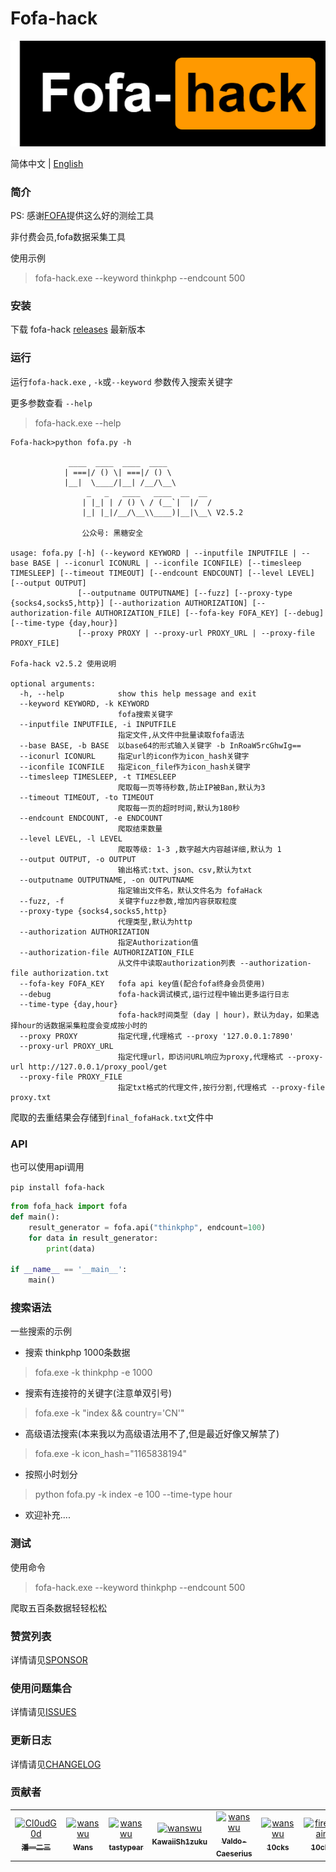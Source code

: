 # Fofa-hack

![Fofa-hack](./images/logo.png)

简体中文 | [English](./docs/EN_README.md)


### 简介

PS: 感谢[FOFA](https://fofa.info/)提供这么好的测绘工具

非付费会员,fofa数据采集工具

使用示例
> fofa-hack.exe --keyword thinkphp --endcount 500


### 安装

下载 fofa-hack [releases](https://github.com/Cl0udG0d/Fofa-hack/releases) 最新版本

### 运行

运行`fofa-hack.exe` , `-k`或`--keyword` 参数传入搜索关键字

更多参数查看 `--help`

> fofa-hack.exe --help

```shell
Fofa-hack>python fofa.py -h                                

             ____  ____  ____  ____      
            | ===|/ () \| ===|/ () \     
            |__|  \____/|__| /__/\__\    
                 _   _   ____   ____  __  __ 
                | |_| | / () \ / (__`|  |/  /
                |_| |_|/__/\__\\____)|__|\__\ V2.5.2

                公众号: 黑糖安全
            
usage: fofa.py [-h] (--keyword KEYWORD | --inputfile INPUTFILE | --base BASE | --iconurl ICONURL | --iconfile ICONFILE) [--timesleep TIMESLEEP] [--timeout TIMEOUT] [--endcount ENDCOUNT] [--level LEVEL] [--output OUTPUT]
               [--outputname OUTPUTNAME] [--fuzz] [--proxy-type {socks4,socks5,http}] [--authorization AUTHORIZATION] [--authorization-file AUTHORIZATION_FILE] [--fofa-key FOFA_KEY] [--debug] [--time-type {day,hour}]
               [--proxy PROXY | --proxy-url PROXY_URL | --proxy-file PROXY_FILE]

Fofa-hack v2.5.2 使用说明

optional arguments:
  -h, --help            show this help message and exit
  --keyword KEYWORD, -k KEYWORD
                        fofa搜索关键字
  --inputfile INPUTFILE, -i INPUTFILE
                        指定文件,从文件中批量读取fofa语法
  --base BASE, -b BASE  以base64的形式输入关键字 -b InRoaW5rcGhwIg==
  --iconurl ICONURL     指定url的icon作为icon_hash关键字
  --iconfile ICONFILE   指定icon_file作为icon_hash关键字
  --timesleep TIMESLEEP, -t TIMESLEEP
                        爬取每一页等待秒数,防止IP被Ban,默认为3
  --timeout TIMEOUT, -to TIMEOUT
                        爬取每一页的超时时间,默认为180秒
  --endcount ENDCOUNT, -e ENDCOUNT
                        爬取结束数量
  --level LEVEL, -l LEVEL
                        爬取等级: 1-3 ,数字越大内容越详细,默认为 1
  --output OUTPUT, -o OUTPUT
                        输出格式:txt、json、csv,默认为txt
  --outputname OUTPUTNAME, -on OUTPUTNAME
                        指定输出文件名，默认文件名为 fofaHack
  --fuzz, -f            关键字fuzz参数,增加内容获取粒度
  --proxy-type {socks4,socks5,http}
                        代理类型,默认为http
  --authorization AUTHORIZATION
                        指定Authorization值
  --authorization-file AUTHORIZATION_FILE
                        从文件中读取authorization列表 --authorization-file authorization.txt
  --fofa-key FOFA_KEY   fofa api key值(配合fofa终身会员使用)
  --debug               fofa-hack调试模式,运行过程中输出更多运行日志
  --time-type {day,hour}
                        fofa-hack时间类型 (day | hour)，默认为day，如果选择hour的话数据采集粒度会变成按小时的
  --proxy PROXY         指定代理,代理格式 --proxy '127.0.0.1:7890'
  --proxy-url PROXY_URL
                        指定代理url，即访问URL响应为proxy,代理格式 --proxy-url http://127.0.0.1/proxy_pool/get
  --proxy-file PROXY_FILE
                        指定txt格式的代理文件,按行分割,代理格式 --proxy-file proxy.txt
```

爬取的去重结果会存储到`final_fofaHack.txt`文件中

### API

也可以使用api调用

`pip install fofa-hack`

```python
from fofa_hack import fofa
def main():
    result_generator = fofa.api("thinkphp", endcount=100)
    for data in result_generator:
        print(data)

if __name__ == '__main__':
    main()
```

### 搜索语法
一些搜索的示例

+ 搜索 thinkphp 1000条数据
> fofa.exe -k thinkphp -e 1000

+ 搜索有连接符的关键字(注意单双引号)
> fofa.exe -k "index && country='CN'"

+ 高级语法搜索(本来我以为高级语法用不了,但是最近好像又解禁了)
> fofa.exe -k icon_hash="1165838194"

+ 按照小时划分
> python fofa.py -k index -e 100  --time-type hour

+ 欢迎补充....

### 测试

使用命令 

> fofa-hack.exe --keyword thinkphp --endcount 500

爬取五百条数据轻轻松松

### 赞赏列表

详情请见[SPONSOR](docs/SPONSOR.md)

### 使用问题集合

详情请见[ISSUES](https://github.com/Cl0udG0d/Fofa-hack/issues)

### 更新日志

详情请见[CHANGELOG](docs/CHANGELOG.md)


### 贡献者

<table>
<tr>
    <td align="center">
        <a href="https://github.com/Cl0udG0d">
            <img src="https://avatars.githubusercontent.com/u/45556496?v=4" width="100;" alt="Cl0udG0d"/>
            <br />
            <sub><b>潘一二三</b></sub>
        </a>
    </td>
    <td align="center">
        <a href="https://github.com/wanswu">
            <img src="https://avatars.githubusercontent.com/u/49047734?v=4" width="100;" alt="wanswu"/>
            <br />
            <sub><b>Wans</b></sub>
        </a>
    </td>
    <td align="center">
        <a href="https://github.com/tastypear">
            <img src="https://avatars.githubusercontent.com/u/1382667?v=4" width="100;" alt="wanswu"/>
            <br />
            <sub><b>tastypear</b></sub>
        </a>
    </td>
    <td align="center">
        <a href="https://github.com/KawaiiSh1zuku">
            <img src="https://avatars.githubusercontent.com/u/51824296?v=4" width="100;" alt="wanswu"/>
            <br />
            <sub><b>KawaiiSh1zuku</b></sub>
        </a>
    </td>
    <td align="center">
        <a href="https://github.com/Valdo-Caeserius">
            <img src="https://avatars.githubusercontent.com/u/148833225?v=4" width="100;" alt="wanswu"/>
            <br />
            <sub><b>Valdo-Caeserius</b></sub>
        </a>
    </td>
    <td align="center">
        <a href="https://github.com/10cks">
            <img src="https://avatars.githubusercontent.com/u/47177550?v=4" width="100;" alt="wanswu"/>
            <br />
            <sub><b>10cks</b></sub>
        </a>
    </td>
<td align="center">
        <a href="https://github.com/fireinrain">
            <img src="https://avatars.githubusercontent.com/u/14249262?v=4" width="100;" alt="fireinrain"/>
            <br />
            <sub><b>10cks</b></sub>
        </a>
    </td>
</tr>
</table>
